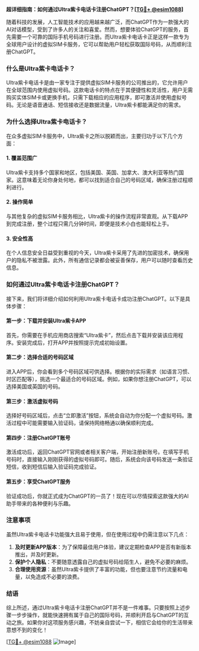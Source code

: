 **超详细指南：如何通过Ultra紫卡电话卡注册ChatGPT？[[TG💪+ @esim1088](https://t.me/s/esim1088)]**

随着科技的发展，人工智能技术的应用越来越广泛，而ChatGPT作为一款强大的AI对话模型，受到了许多人的关注和喜爱。然而，想要体验ChatGPT的服务，首先需要一个可靠的国际手机号码进行注册。而Ultra紫卡电话卡正是这样一款专为全球用户设计的虚拟SIM卡服务，它可以帮助用户轻松获取国际号码，从而顺利注册ChatGPT。

### 什么是Ultra紫卡电话卡？

Ultra紫卡电话卡是由一家专注于提供虚拟SIM卡服务的公司推出的，它允许用户在全球范围内使用虚拟号码。这款电话卡的特点在于其便捷性和灵活性，用户无需购买实体SIM卡或更换手机，只需下载相应的应用程序，即可激活并使用虚拟号码。无论是语音通话、短信接收还是数据流量，Ultra紫卡都能满足你的需求。

### 为什么选择Ultra紫卡电话卡？

在众多虚拟SIM卡服务中，Ultra紫卡之所以脱颖而出，主要归功于以下几个方面：

#### 1. **覆盖范围广**
Ultra紫卡支持多个国家和地区，包括美国、英国、加拿大、澳大利亚等热门国家。这意味着无论你身处何地，都可以找到适合自己的号码区域，确保注册过程顺利进行。

#### 2. **操作简单**
与其他复杂的虚拟SIM卡服务相比，Ultra紫卡的操作流程非常直观。从下载APP到完成注册，整个过程只需几分钟时间，即便是技术小白也能轻松上手。

#### 3. **安全性高**
在个人信息安全日益受到重视的今天，Ultra紫卡采用了先进的加密技术，确保用户的隐私不被泄露。此外，所有通信记录都会被妥善保存，用户可以随时查看历史信息。

### 如何通过Ultra紫卡电话卡注册ChatGPT？

接下来，我们将详细介绍如何利用Ultra紫卡电话卡成功注册ChatGPT。以下是具体步骤：

#### 第一步：下载并安装Ultra紫卡APP
首先，你需要在手机应用商店搜索“Ultra紫卡”，然后点击下载并安装该应用程序。安装完成后，打开APP并按照提示完成初始设置。

#### 第二步：选择合适的号码区域
进入APP后，你会看到多个号码区域可供选择。根据你的实际需求（如语言习惯、时区匹配等），挑选一个最适合的号码区域。例如，如果你想注册ChatGPT，可以选择美国或英国的号码。

#### 第三步：激活虚拟号码
选择好号码区域后，点击“立即激活”按钮，系统会自动为你分配一个虚拟号码。激活过程中可能需要输入验证码，请保持网络畅通以确保顺利完成。

#### 第四步：注册ChatGPT账号
激活成功后，返回ChatGPT官网或者相关客户端，开始注册新账号。在填写手机号码时，直接输入刚刚获得的虚拟号码即可。随后，系统会向该号码发送一条验证短信，收到短信后输入验证码完成验证。

#### 第五步：享受ChatGPT服务
验证成功后，你就正式成为ChatGPT的一员了！现在可以尽情探索这款强大的AI助手带来的各种便利与乐趣。

### 注意事项

虽然Ultra紫卡电话卡功能强大且易于使用，但在使用过程中仍需注意以下几点：

1. **及时更新APP版本**：为了保障最佳用户体验，建议定期检查APP是否有新版本推出，并及时更新。
2. **保护个人隐私**：不要随意透露自己的虚拟号码给陌生人，避免不必要的麻烦。
3. **合理使用资源**：虽然Ultra紫卡提供了丰富的功能，但也要注意节约流量和电量，以免造成不必要的浪费。

### 结语

综上所述，通过Ultra紫卡电话卡注册ChatGPT并不是一件难事。只要按照上述步骤一步步操作，就能快速拥有属于自己的国际号码，并顺利开启与ChatGPT的互动之旅。如果你对这项服务感兴趣，不妨亲自尝试一下，相信它会给你的生活带来意想不到的变化！

[[TG💪+ @esim1088](https://t.me/s/esim1088) ![Image](https://i.postimg.cc/4NQfJmqS/Snipaste-2025-05-13-00-14-12.png)]